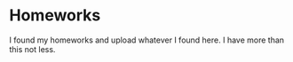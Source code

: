 # Homeworks
I found my homeworks and upload whatever I found here. I have more than this not less. 
